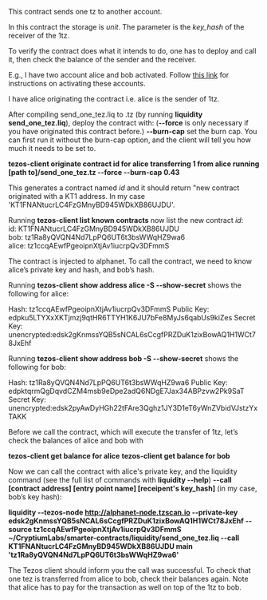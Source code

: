 This contract sends one tz to another account.

In this contract the storage is *unit*.  The parameter is the *key_hash* of the receiver of the 1tz.
 
To verify the contract does what it intends to do, one has to deploy and call it, then check the balance of the sender and the receiver.

E.g., I have two account alice and bob activated.  Follow [this link](http://tezos.gitlab.io/mainnet/introduction/howtouse.html#how-to-use-tezos) for instructions on activating these accounts.

I have alice originating the contract i.e. alice is the sender of 1tz.  
 
After compiling send_one_tez.liq to .tz (by running **liquidity send_one_tez.liq**), deploy the contract with: (**--force** is only necessary if you have originated this contract before.)  **--burn-cap** set the burn cap.  You can first run it without the burn-cap option, and the client will tell you how much it needs to be set to.
 
**tezos-client originate contract id for alice transferring 1 from alice running [path to]/send_one_tez.tz --force --burn-cap 0.43**

This generates a contract named *id* and it should return "new contract originated with a KT1 address.  In my case 'KT1FNANtucrLC4FzGMnyBD945WDkXB86UJDU'.

Running **tezos-client list known contracts** now list the new contract *id*:  
id: KT1FNANtucrLC4FzGMnyBD945WDkXB86UJDU  
bob: tz1Ra8yQVQN4Nd7LpPQ6UT6t3bsWWqHZ9wa6  
alice: tz1ccqAEwfPgeoipnXtjAv1iucrpQv3DFmmS  

The contract is injected to alphanet.  To call the contract, we need to know alice’s private key and hash, and bob’s hash.

Running **tezos-client show address alice -S --show-secret** shows the following for alice:

Hash: tz1ccqAEwfPgeoipnXtjAv1iucrpQv3DFmmS
Public Key: edpku5LTYXxXKTjmzj9qtHR6TTYH1K6JU7bFe8MyJs6qabUs9kiZes
Secret Key: unencrypted:edsk2gKnmssYQB5sNCAL6sCcgfPRZDuK1zixBowAQ1H1WCt78JxEhf

Running **tezos-client show address bob -S --show-secret** shows the following for bob:

Hash: tz1Ra8yQVQN4Nd7LpPQ6UT6t3bsWWqHZ9wa6
Public Key: edpktqrmQgDqvdCZM4msb9eDpe2adQ6NDgE7Jax34ABPzvw2Pk9SaT
Secret Key: unencrypted:edsk2pyAwDyHGh22tFAre3Qghz1JY3D1eT6yWnZVbidVJstzYxTAKK

Before we call the contract, which will execute the transfer of 1tz, let’s check the balances of alice and bob with 

**tezos-client get balance for alice**
**tezos-client get balance for bob**

Now we can call the contract with alice's private key, and the liquidity command (see the full list of commands with **liquidity --help**) **--call [contract address] [entry point name] [receipent's key_hash]** (in my case, bob’s key hash):

 **liquidity --tezos-node http://alphanet-node.tzscan.io --private-key edsk2gKnmssYQB5sNCAL6sCcgfPRZDuK1zixBowAQ1H1WCt78JxEhf --source tz1ccqAEwfPgeoipnXtjAv1iucrpQv3DFmmS ~/CryptiumLabs/smarter-contracts/liquidity/send_one_tez.liq --call KT1FNANtucrLC4FzGMnyBD945WDkXB86UJDU main 'tz1Ra8yQVQN4Nd7LpPQ6UT6t3bsWWqHZ9wa6'**


The Tezos client should inform you the call was successful.  To check that one tez is transferred from alice to bob, check their balances again.  Note that alice has to pay for the transaction as well on top of the 1tz to bob.



